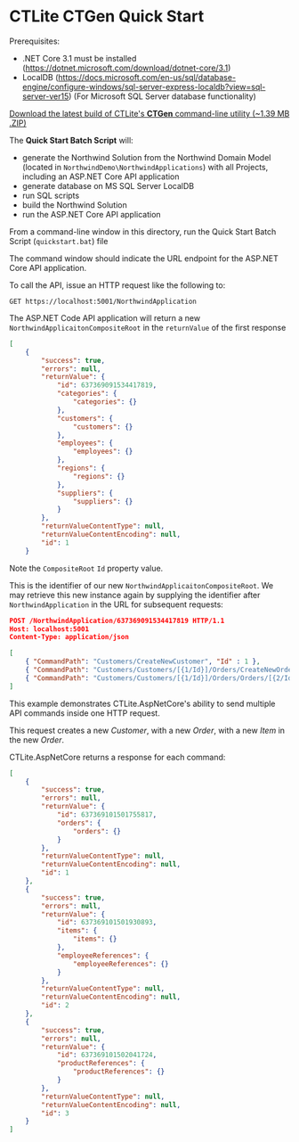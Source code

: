 ﻿# CTLite CTGen Quick Start

Prerequisites:
* .NET Core 3.1 must be installed (https://dotnet.microsoft.com/download/dotnet-core/3.1)
* LocalDB (https://docs.microsoft.com/en-us/sql/database-engine/configure-windows/sql-server-express-localdb?view=sql-server-ver15) (For Microsoft SQL Server database functionality)

[Download the latest build of CTLite's **CTGen** command-line utility (~1.39 MB .ZIP)](https://github.com/compositactic/CTLiteDemo/raw/master/CTLite.Tools.CTGen/CTGen.zip)


The **Quick Start Batch Script** will:
* generate the Northwind Solution from the Northwind Domain Model (located in ```NorthwindDemo\NorthwindApplications```) with all Projects, including an ASP.NET Core API application
* generate database on MS SQL Server LocalDB
* run SQL scripts
* build the Northwind Solution
* run the ASP.NET Core API application


From a command-line window in this directory, run the Quick Start Batch Script (```quickstart.bat```) file 

The command window should indicate the URL endpoint for the ASP.NET Core API application. 

To call the API, issue an HTTP request like the following to:

	GET https://localhost:5001/NorthwindApplication

The ASP.NET Code API application will return a new ```NorthwindApplicaitonCompositeRoot``` in the ```returnValue``` of the first response 

```json
[
    {
        "success": true,
        "errors": null,
        "returnValue": {
            "id": 637369091534417819,
            "categories": {
                "categories": {}
            },
            "customers": {
                "customers": {}
            },
            "employees": {
                "employees": {}
            },
            "regions": {
                "regions": {}
            },
            "suppliers": {
                "suppliers": {}
            }
        },
        "returnValueContentType": null,
        "returnValueContentEncoding": null,
        "id": 1
    }
```

Note the ```CompositeRoot``` ```Id``` property value. 

This is the identifier of our new ```NorthwindApplicaitonCompositeRoot```. We may retrieve this new instance again by supplying the identifier after ```NorthwindApplication``` in the URL for subsequent requests:

```json
POST /NorthwindApplication/637369091534417819 HTTP/1.1
Host: localhost:5001
Content-Type: application/json

[
    { "CommandPath": "Customers/CreateNewCustomer", "Id" : 1 },
    { "CommandPath": "Customers/Customers/[{1/Id}]/Orders/CreateNewOrder", "Id" : 2 },
    { "CommandPath": "Customers/Customers/[{1/Id}]/Orders/Orders/[{2/Id}]/Items/CreateNewItem", "Id" : 3 }
]
```

This example demonstrates CTLite.AspNetCore's ability to send multiple API commands inside one HTTP request.

This request creates a new *Customer*, with a new *Order*, with a new *Item* in the new *Order*.

CTLite.AspNetCore returns a response for each command:

```json
[
    {
        "success": true,
        "errors": null,
        "returnValue": {
            "id": 637369101501755817,
            "orders": {
                "orders": {}
            }
        },
        "returnValueContentType": null,
        "returnValueContentEncoding": null,
        "id": 1
    },
    {
        "success": true,
        "errors": null,
        "returnValue": {
            "id": 637369101501930893,
            "items": {
                "items": {}
            },
            "employeeReferences": {
                "employeeReferences": {}
            }
        },
        "returnValueContentType": null,
        "returnValueContentEncoding": null,
        "id": 2
    },
    {
        "success": true,
        "errors": null,
        "returnValue": {
            "id": 637369101502041724,
            "productReferences": {
                "productReferences": {}
            }
        },
        "returnValueContentType": null,
        "returnValueContentEncoding": null,
        "id": 3
    }
]
```
